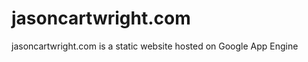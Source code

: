 jasoncartwright.com
===================

jasoncartwright.com is a static website hosted on Google App Engine
